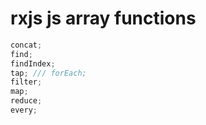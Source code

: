 # rxjs js array functions

```js
concat;
find;
findIndex;
tap; /// forEach;
filter;
map;
reduce;
every;
```

